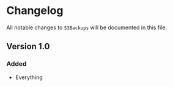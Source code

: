 # Changelog

All notable changes to `S3Backups` will be documented in this file.

## Version 1.0

### Added
- Everything
